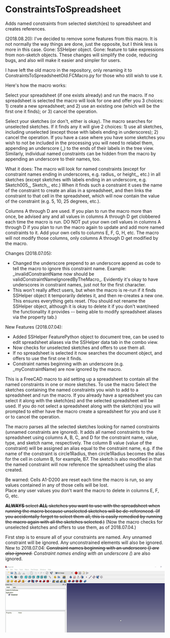 # ConstraintsToSpreadsheet
Adds named constraints from selected sketch(es) to spreadsheet and creates references.

(2018.08.20): I've decided to remove some features from this macro.  It is not normally the way things are done, just the opposite, but I think less is more in this case.  Gone: SSHelper object.  Gone: feature to take expressions from non-sketch objects.  These changes will simplify the code, reducing bugs, and also will make it easier and simpler for users.

I have left the old macro in the repository, only renaming it to ConstraintsToSpreadsheetOld.FCMacro.py for those who still wish to use it.

Here's how the macro works:

Select your spreadsheet (if one exists already) and run the macro.  If no spreadsheet is selected the macro will look for one and offer you 3 choices: 1) create a new spreadsheet; and 2) use an existing one (which will be the first one it finds); or 3) cancel the operation.

Select your sketches (or don't, either is okay).  The macro searches for unselected sketches.  If it finds any it will give 2 choices: 1) use all sketches, including unselected (except those with labels ending in underscores); 2) cancel the operation.  If you have a case where you have some sketches you wish to not be included in the processing you will need to relabel them, appending an underscore (_) to the ends of their labels in the tree view.  Similarly, individual named constraints can be hidden from the macro by appending an underscore to their names, too.

What it does: The macro will look for named constraints (except for constraint names ending in underscores, e.g. radius_ or height_, etc.) in all sketches (except sketches with labels ending in an underscore, e.g. Sketch005_, Sketch_, etc.) When it finds such a constraint it uses the name of the constraint to create an alias in a spreadsheet, and then links the constraint to that cell in the spreadsheet, which will now contain the value of the constraint (e.g. 5, 10, 25 degrees, etc.).

Columns A through D are used.  If you plan to run the macro more than once, be advised any and all values in columns A through D get clobbered each time the macro is run.  DO NOT put your own cell values in columns A through D if you plan to run the macro again to update and add more named constraints to it.  Add your own cells to columns E, F, G, H, etc.  The macro will not modify those columns, only columns A through D get modified by the macro.






Changes (2018.07.05):
<ul>
  <li>
Changed the underscore prepend to an underscore append as code to tell the macro to ignore this constraint name.  Example:  _invalidConstraintName now should be validConstraintNameIgnoredByTheMacro_.  Evidently it's okay to have underscores in constraint names, just not for the first character.</li>
    
<li>This won't really affect users, but when the macro is re-run if it finds SSHelper object it temporarily deletes it, and then re-creates a new one.  This ensures everything gets reset.  (You should not rename the SSHelper object, although it is okay to delete it if you don't want/need the functionality it provides -- being able to modify spreadsheet aliases via the property tab.)</li>
</ul>


New Features (2018.07.04):
<ul>
<li>Added SSHelper FeaturePython object to document tree, can be used to edit spreadsheet aliases via the SSHelper data tab in the combo view.</li>
  <li>Now checks for unselected sketches and offers to use them all.</li>
<li>If no spreadsheet is selected it now searches the document object, and offers to use the first one it finds.</li>
<li>Constraint names beginning with an underscore (e.g. _myConstraintName) are now ignored by the macro.</li>
  </ul>

This is a FreeCAD macro to aid setting up a spreadsheet to contain all the named constraints in one or more sketches.  To use the macro 
Select the sketches containing the named constraints you wish to add to a spreadsheet and run the macro.  If you already have 
a spreadsheet you can select it along with the sketch(es) and the selected spreadsheet will be used.  If you do not select a 
spreadsheet along with the sketch(es) you will prompted to either have the macro create a spreadsheet for you and use it or to 
cancel the operation.

The macro parses all the selected sketches looking for named constraints (unnamed constraints are ignored).  It adds all named 
constraints to the spreadsheet using columns A, B, C, and D for the constraint name, value, type, and sketch name, respectively. 
The column B value (value of the constraint) will be assigned an alias equal to the constraint name, e.g. if the name of the 
constraint is circle1Radius, then circle1Radius becomes the alias for the cell in column B, for example, B7.  The sketch is 
also modified in that the named constraint will now reference the spreadsheet using the alias created.

Be warned: Cells A1-D200 are reset each time the macro is run, so any values contained in any of those cells will be lost.  
Place any user values you don't want the macro to delete in columns E, F, G, etc.

<strike>**ALWAYS** select **ALL** sketches you want to use with the spreadsheet when running the macro because unselected sketches 
will be de-referenced.  (If you accidentally forget to select them all, this is easily remedied by running the macro again 
with all the sketches selected.)</strike> (Now the macro checks for unselected sketches and offers to use them, as of 2018.07.04.)

First step is to ensure all of your constraints are named.  Any unnamed constraint will be ignored.  Any unconstrained elements will also be ignored.  New to 2018.07.04: <strike>Constraint names beginning with an underscore (_) are also ignored.</strike> Constraint names ending with an underscore (_) are also ignored.

<img src="constraints-to-spreadsheet.gif" alt="animated gif">
